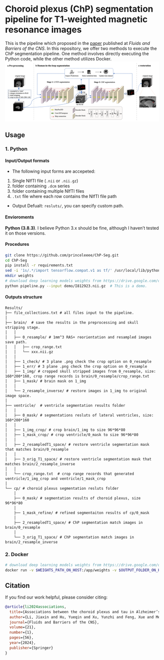 # Choroid plexus (ChP) segmentation pipeline for T1-weighted magnetic resonance images

This is the pipeline which proposed in the [paper](https://doi.org/10.1186/s12987-024-00554-4) published at *Fluids and Barriers of the CNS*. In this repository, we offer two methods to execute the ChP segmentation pipeline. One method involves directly executing the Python code, while the other method utilizes Docker.
![alt text](demo/pipeline.png)
## Usage
### 1. Python
#### Input/Output formats
- The following input forms are accepeted:
1. Single NIfTI file (`.nii` or `.nii.gz`)
2. folder containing `.dcm` series
3. folder containing multiple NIfTI files
4. `.txt` file where each row contains the NIfTI file path
- Output
Defualt: `resluts/`, you can specify custom path.
#### Envioroments
**Python (3.8.3)**. I believe Python 3.x should be fine, although I haven’t tested it on those versions.
#### Procedures
```bash
git clone https://github.com/princeleeee/ChP-Seg.git
cd ChP-Seg
pip install -r requirements.txt
sed -i '1s/.*/import tensorflow.compat.v1 as tf/' /usr/local/lib/python3.8/site-packages/deepbrain/extractor.py # Necessary since Deepbrain is accomplished with Tensorlow 1.x
mkdir weights
# download deep learning models weights from https://drive.google.com/drive/folders/1M6fItRsPwV-hlww0YUdzabq9oz-RMNB0?usp=drive_link to weights folder.
python pipeline.py --input demo/I812923.nii.gz  # This is a demo.
```
#### Outputs structure
```
Results/
├── file_collections.txt # all files input to the pipeline.
│
├── brain/  # save the results in the preprocessing and skull stripping stage.
│   │
│   ├── 0_resample/ # 1mm^3 RAS+ reorientation and resampled images save path.
│   │   ├── crop_range.txt
│   │   └── xxx.nii.gz
│   │
│   ├── 1_check/ # 3 plane .png check the crop option on 0_resample
│   ├── 1_err/ # 3 plane .png check the crop option on 0_resample
│   ├── 1_img/ # cropped skull stripped images from 0_resample, size: 160*200*160, crop range records is brain/0_resample/crop_range.txt
│   ├── 1_mask/ # brain mask on 1_img
│   │
│   └── 2_resample_inverse/ # restore images in 1_img to original image space.
│
├── ventricle/  # ventricle segmentation results folder
│   │
│   ├── 0_mask/ # segmentations resluts of lateral ventricles, size: 160*200*160
│   │
│   ├── 1_img_crop/ # crop brain/1_img to size 96*96*80
│   ├── 1_mask_crop/ # crop ventricle/0_mask to size 96*96*80
│   │
│   ├── 2_resampledT1_space/ # restore ventricle segmentation mask that matches brain/0_resample
│   │
│   ├── 3_orig_T1_space/ # restore ventricle segmentation mask that matches brain/2_resample_inverse
│   │
│   └── crop_range.txt  # crop range records that generated ventricle/1_img_crop and ventricle/1_mask_crop
│
└── cp/ # choroid plexus segmentation resluts folder
    │
    ├── 0_mask/ # segmentation results of choroid plexus, size 96*96*80
    │
    ├── 1_mask_refine/ # refined segmentaiton results of cp/0_mask
    │
    ├── 2_resampledT1_space/ # ChP segmentation match images in brain/0_resample
    │
    └── 3_orig_T1_space/ # ChP segmentation match images in brain/2_resample_inverse
```
### 2. Docker
```bash
# download deep learning models weights from https://drive.google.com/drive/folders/1M6fItRsPwV-hlww0YUdzabq9oz-RMNB0?usp=drive_link to a folder.
docker run -v $WEIGHTS_PATH_ON_HOST:/app/weights -v $OUTPUT_FOLDER_ON_HOST:/app/results -it --rm chp-seg bash
```

## Citation
If you find our work helpful, please consider citing:
```bibtex
@article{li2024associations,
  title={Associations between the choroid plexus and tau in Alzheimer’s disease using an active learning segmentation pipeline},
  author={Li, Jiaxin and Hu, Yueqin and Xu, Yunzhi and Feng, Xue and Meyer, Craig H and Dai, Weiying and Zhao, Li and Alzheimer’s Disease Neuroimaging Initiative},
  journal={Fluids and Barriers of the CNS},
  volume={21},
  number={1},
  pages={56},
  year={2024},
  publisher={Springer}
}
```